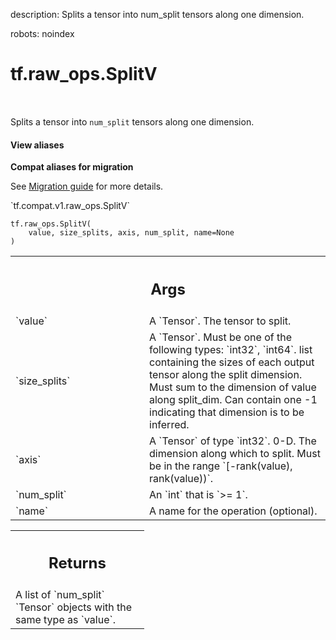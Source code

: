 description: Splits a tensor into num_split tensors along one dimension.

robots: noindex

# tf.raw_ops.SplitV

<!-- Insert buttons and diff -->

<table class="tfo-notebook-buttons tfo-api nocontent" align="left">

</table>



Splits a tensor into `num_split` tensors along one dimension.

<section class="expandable">
  <h4 class="showalways">View aliases</h4>
  <p>
<b>Compat aliases for migration</b>
<p>See
<a href="https://www.tensorflow.org/guide/migrate">Migration guide</a> for
more details.</p>
<p>`tf.compat.v1.raw_ops.SplitV`</p>
</p>
</section>

<pre class="devsite-click-to-copy prettyprint lang-py tfo-signature-link">
<code>tf.raw_ops.SplitV(
    value, size_splits, axis, num_split, name=None
)
</code></pre>



<!-- Placeholder for "Used in" -->


<!-- Tabular view -->
 <table class="responsive fixed orange">
<colgroup><col width="214px"><col></colgroup>
<tr><th colspan="2"><h2 class="add-link">Args</h2></th></tr>

<tr>
<td>
`value`
</td>
<td>
A `Tensor`. The tensor to split.
</td>
</tr><tr>
<td>
`size_splits`
</td>
<td>
A `Tensor`. Must be one of the following types: `int32`, `int64`.
list containing the sizes of each output tensor along the split
dimension. Must sum to the dimension of value along split_dim.
Can contain one -1 indicating that dimension is to be inferred.
</td>
</tr><tr>
<td>
`axis`
</td>
<td>
A `Tensor` of type `int32`.
0-D.  The dimension along which to split.  Must be in the range
`[-rank(value), rank(value))`.
</td>
</tr><tr>
<td>
`num_split`
</td>
<td>
An `int` that is `>= 1`.
</td>
</tr><tr>
<td>
`name`
</td>
<td>
A name for the operation (optional).
</td>
</tr>
</table>



<!-- Tabular view -->
 <table class="responsive fixed orange">
<colgroup><col width="214px"><col></colgroup>
<tr><th colspan="2"><h2 class="add-link">Returns</h2></th></tr>
<tr class="alt">
<td colspan="2">
A list of `num_split` `Tensor` objects with the same type as `value`.
</td>
</tr>

</table>

